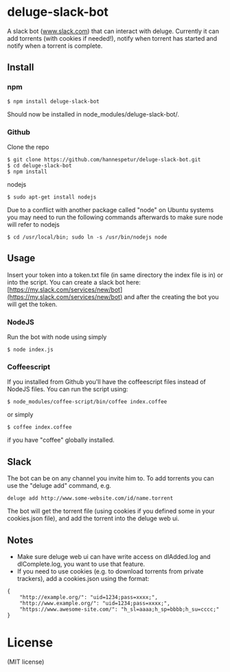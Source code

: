 # deluge-slack-bot

A slack bot (www.slack.com) that can interact with deluge. Currently it can add torrents (with cookies if needed!), notify when torrent has started and notify when a torrent is complete.

## Install
### npm

	$ npm install deluge-slack-bot

Should now be installed in node_modules/deluge-slack-bot/.

### Github
Clone the repo

	$ git clone https://github.com/hannespetur/deluge-slack-bot.git
	$ cd deluge-slack-bot
	$ npm install

nodejs

	$ sudo apt-get install nodejs

Due to a conflict with another package called "node" on Ubuntu systems you may need to run the following commands afterwards to make sure node will refer to nodejs

	$ cd /usr/local/bin; sudo ln -s /usr/bin/nodejs node

## Usage 
Insert your token into a token.txt file (in same directory the index file is in) or into the script. You can create a slack bot here: [https://my.slack.com/services/new/bot](https://my.slack.com/services/new/bot) and after the creating the bot you will get the token.

### NodeJS
Run the bot with node using simply

	$ node index.js

### Coffeescript
If you installed from Github you'll have the coffeescript files instead of NodeJS files. You can run the script using:

	$ node_modules/coffee-script/bin/coffee index.coffee

or simply

	$ coffee index.coffee

if you have "coffee" globally installed.

## Slack
The bot can be on any channel you invite him to. To add torrents you can use the "deluge add" command, e.g.

	deluge add http://www.some-website.com/id/name.torrent

The bot will get the torrent file (using cookies if you defined some in your cookies.json file), and add the torrent into the deluge web ui.

## Notes
* Make sure deluge web ui can have write access on dlAdded.log and dlComplete.log, you want to use that feature. 
* If you need to use cookies (e.g. to download torrents from private trackers), add a cookies.json using the format:
```
{
	"http://example.org/": "uid=1234;pass=xxxx;",
	"http://www.example.org/": "uid=1234;pass=xxxx;",
	"https://www.awesome-site.com/": "h_sl=aaaa;h_sp=bbbb;h_su=cccc;"
}
```
	

# License
(MIT license)